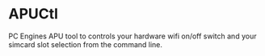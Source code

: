 # APUCtl
PC Engines APU tool to controls your hardware wifi on/off switch and your simcard slot selection from the command line.
